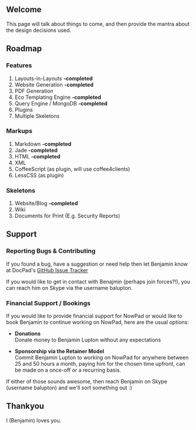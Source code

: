 ## Welcome

This page will talk about things to come, and then provide the mantra about the design decisions used.

## Roadmap

### Features

1. Layouts-in-Layouts **-completed**
1. Website Generation **-completed** 
1. PDF Generation
1. Eco Templating Engine **-completed**
1. Query Engine / MongoDB **-completed** 
1. Plugins
1. Multiple Skeletons


### Markups

1. Markdown **-completed**
1. Jade **-completed**
1. HTML **-completed**
1. XML
1. CoffeeScript (as plugin, will use coffee4clients)
1. LessCSS (as plugin)


### Skeletons

1. Website/Blog **-completed**
2. Wiki
3. Documents for Print (E.g. Security Reports)


## Support

### Reporting Bugs & Contributing

If you found a bug, have a suggestion or need help then let Benjamin know at DocPad's [GitHub Issue Tracker](https://github.com/balupton/docpad/issues)

If you would like to get in contact with Benajmin (perhaps join forces?!), you can reach him on Skype via the username balupton.


### Financial Support / Bookings

If you would like to provide financial support for NowPad or would like to book Benjamin to continue working on NowPad, here are the usual options:

- **Donations**<br/>Donate money to Benjamin Lupton without any expectations

- **Sponsorship via the Retainer Model**<br/>Commit Benjamin Lupton to working on NowPad for anywhere between 25 and 50 hours a month, paying him for the chosen time upfront, can be made on a once-off or a recurring basis.

If either of those sounds awesome, then reach Benjamin on Skype (username balupton) and we'll sort something out :)


## Thankyou

I (Benjamin) loves you.